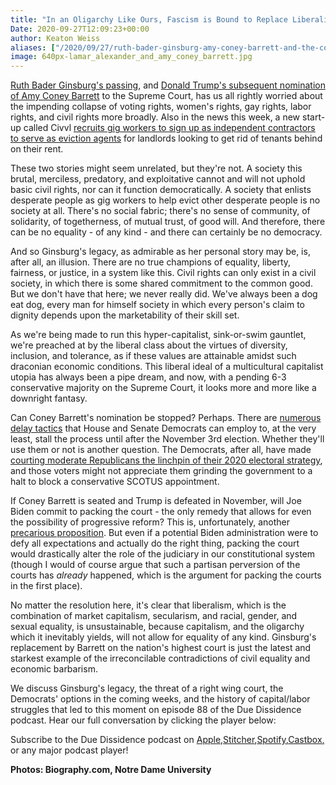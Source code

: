 ```yaml
---
title: "In an Oligarchy Like Ours, Fascism is Bound to Replace Liberalism"
Date: 2020-09-27T12:09:23+00:00
author: Keaton Weiss
aliases: ["/2020/09/27/ruth-bader-ginsburg-amy-coney-barrett-and-the-collapse-of-the-liberal-ideal"]
image: 640px-lamar_alexander_and_amy_coney_barrett.jpg
---
```


[Ruth Bader Ginsburg's passing](https://www.cnn.com/2020/09/18/politics/ruth-bader-ginsburg-dead/index.html), and [Donald Trump's subsequent nomination of Amy Coney Barrett](https://www.nytimes.com/2020/09/25/us/politics/amy-coney-barrett-supreme-court.html) to the Supreme Court, has us all rightly worried about the impending collapse of voting rights, women's rights, gay rights, labor rights, and civil rights more broadly. Also in the news this week, a new start-up called Civvl [recruits gig workers to sign up as independent contractors to serve as eviction agents](https://www.vice.com/en_us/article/ep435n/gig-economy-company-launches-uber-but-for-evicting-people) for landlords looking to get rid of tenants behind on their rent. 

These two stories might seem unrelated, but they're not. A society this brutal, merciless, predatory, and exploitative cannot and will not uphold basic civil rights, nor can it function democratically. A society that enlists desperate people as gig workers to help evict other desperate people is no society at all. There's no social fabric; there's no sense of community, of solidarity, of togetherness, of mutual trust, of good will. And therefore, there can be no equality - of any kind - and there can certainly be no democracy.

And so Ginsburg's legacy, as admirable as her personal story may be, is, after all, an illusion. There are no true champions of equality, liberty, fairness, or justice, in a system like this. Civil rights can only exist in a civil society, in which there is some shared commitment to the common good. But we don't have that here; we never really did. We've always been a dog eat dog, every man for himself society in which every person's claim to dignity depends upon the marketability of their skill set. 

As we're being made to run this hyper-capitalist, sink-or-swim gauntlet, we're preached at by the liberal class about the virtues of diversity, inclusion, and tolerance, as if these values are attainable amidst such draconian economic conditions. This liberal ideal of a multicultural capitalist utopia has always been a pipe dream, and now, with a pending 6-3 conservative majority on the Supreme Court, it looks more and more like a downright fantasy.

Can Coney Barrett's nomination be stopped? Perhaps. There are [numerous delay tactics](https://www.commondreams.org/news/2020/09/25/capitulation-not-option-memo-details-how-dems-can-stall-or-stop-gop-rush-confirm) that House and Senate Democrats can employ to, at the very least, stall the process until after the November 3rd election. Whether they'll use them or not is another question. The Democrats, after all, have made [courting moderate Republicans the linchpin of their 2020 electoral strategy](https://www.cnbc.com/2020/08/21/this-will-be-the-year-of-the-biden-republican-rahm-emanuel-says.html), and those voters might not appreciate them grinding the government to a halt to block a conservative SCOTUS appointment.

If Coney Barrett is seated and Trump is defeated in November, will Joe Biden commit to packing the court - the only remedy that allows for even the possibility of progressive reform? This is, unfortunately, another [precarious proposition](https://www.politico.com/news/2020/09/22/biden-supreme-court-filibuster-ginsburg-419832). But even if a potential Biden administration were to defy all expectations and actually do the right thing, packing the court would drastically alter the role of the judiciary in our constitutional system (though I would of course argue that such a partisan perversion of the courts has *already* happened, which is the argument for packing the courts in the first place). 

No matter the resolution here, it's clear that liberalism, which is the combination of market capitalism, secularism, and racial, gender, and sexual equality, is unsustainable, because capitalism, and the oligarchy which it inevitably yields, will not allow for equality of any kind. Ginsburg's replacement by Barrett on the nation's highest court is just the latest and starkest example of the irreconcilable contradictions of civil equality and economic barbarism.

We discuss Ginsburg's legacy, the threat of a right wing court, the Democrats' options in the coming weeks, and the history of capital/labor struggles that led to this moment on episode 88 of the Due Dissidence podcast. Hear our full conversation by clicking the player below:

Subscribe to the Due Dissidence podcast on [Apple,](https://podcasts.apple.com/us/podcast/due-dissidence/id1457244081)[Stitcher](https://www.stitcher.com/podcast/due-dissidence)[,](https://podcasts.apple.com/us/podcast/due-dissidence/id1457244081)[Spotify](https://open.spotify.com/show/3jDky0r8Cg0vlYuORwWhaE)[,](https://podcasts.apple.com/us/podcast/due-dissidence/id1457244081)[Castbox](https://castbox.fm/channel/Due-Dissidence%7D-id2086184?country=us)[,](https://podcasts.apple.com/us/podcast/due-dissidence/id1457244081) or any major podcast player!

**Photos: Biography.com, Notre Dame University**
